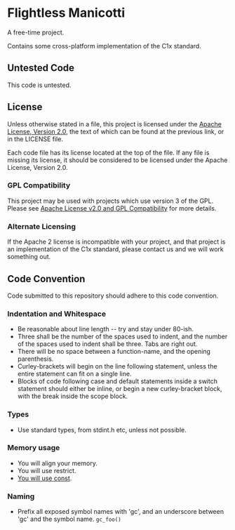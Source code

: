 # Flightless Manicotti
A free-time project. 

Contains some cross-platform implementation of the C1x standard.

## Untested Code
This code is untested.

## License
Unless otherwise stated in a file, this project is licensed under the [Apache License, Version 2.0](http://www.apache.org/licenses/LICENSE-2.0), the text of which can be found at the previous link, or in the LICENSE file.

Each code file has its license located at the top of the file. If any file is missing its license, it should be considered to be licensed under the Apache License, Version 2.0. 

### GPL Compatibility
This project may be used with projects which use version 3 of the GPL. Please see [Apache License v2.0 and GPL Compatibility](http://www.apache.org/licenses/GPL-compatibility.html) for more details.

### Alternate Licensing
If the Apache 2 license is incompatible with your project, and that project is an implementation of the C1x standard, please contact us and we will work something out.

## Code Convention
Code submitted to this repository should adhere to this code convention.

### Indentation and Whitespace
* Be reasonable about line length -- try and stay under 80-ish.
* Three shall be the number of the spaces used to indent, and the number of the spaces used to indent shall be three. Tabs are right out.
* There will be no space between a function-name, and the opening parenthesis.
* Curley-brackets will begin on the line following statement, unless the entire statement can fit on a single line.
* Blocks of code following case and default statements inside a switch statement should either be inline, or begin a new curley-bracket block, with the break inside the scope block.

### Types
* Use standard types, from stdint.h etc, unless not possible.

### Memory usage 
* You will align your memory.
* You will use restrict.
* [You will use const](http://gamesfromwithin.com/the-const-nazi).

### Naming
* Prefix all exposed symbol names with 'gc', and an underscore between 'gc' and the symbol name. `gc_foo()`